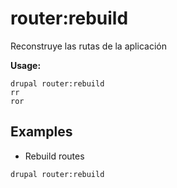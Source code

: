 # router:rebuild
Reconstruye las rutas de la aplicación

**Usage:**
```
drupal router:rebuild
rr
ror
```

## Examples
* Rebuild routes
```
drupal router:rebuild
```
